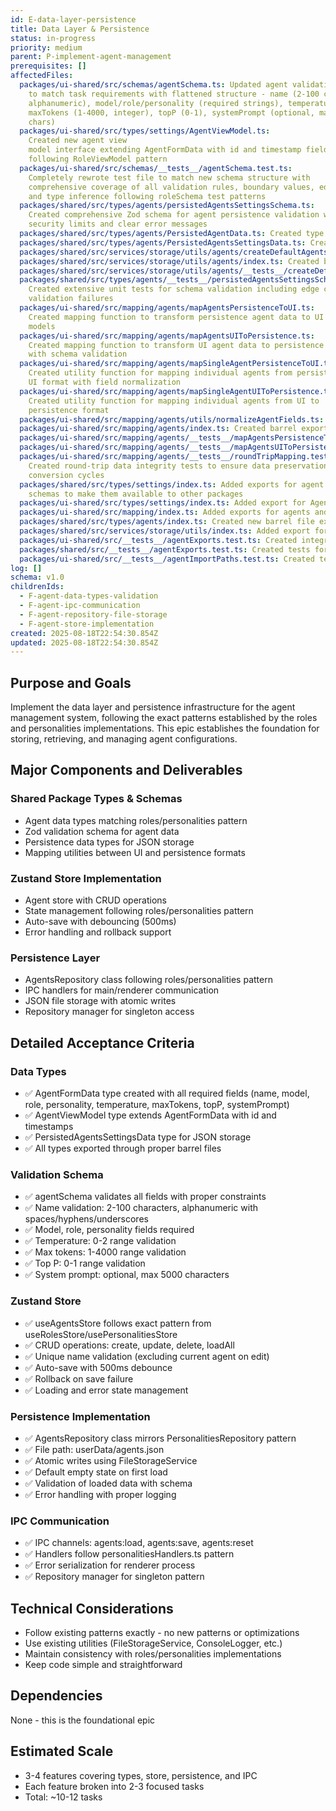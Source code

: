 ```yaml
---
id: E-data-layer-persistence
title: Data Layer & Persistence
status: in-progress
priority: medium
parent: P-implement-agent-management
prerequisites: []
affectedFiles:
  packages/ui-shared/src/schemas/agentSchema.ts: Updated agent validation schema
    to match task requirements with flattened structure - name (2-100 chars,
    alphanumeric), model/role/personality (required strings), temperature (0-2),
    maxTokens (1-4000, integer), topP (0-1), systemPrompt (optional, max 5000
    chars)
  packages/ui-shared/src/types/settings/AgentViewModel.ts:
    Created new agent view
    model interface extending AgentFormData with id and timestamp fields
    following RoleViewModel pattern
  packages/ui-shared/src/schemas/__tests__/agentSchema.test.ts:
    Completely rewrote test file to match new schema structure with
    comprehensive coverage of all validation rules, boundary values, edge cases,
    and type inference following roleSchema test patterns
  packages/shared/src/types/agents/persistedAgentsSettingsSchema.ts:
    Created comprehensive Zod schema for agent persistence validation with
    security limits and clear error messages
  packages/shared/src/types/agents/PersistedAgentData.ts: Created type definition for individual agent data derived from schema
  packages/shared/src/types/agents/PersistedAgentsSettingsData.ts: Created type definition for complete agents settings file structure
  packages/shared/src/services/storage/utils/agents/createDefaultAgentsSettings.ts: Created utility function for generating default empty agents settings
  packages/shared/src/services/storage/utils/agents/index.ts: Created barrel export file for agents utilities
  packages/shared/src/services/storage/utils/agents/__tests__/createDefaultAgentsSettings.test.ts: Created comprehensive unit tests for default settings utility
  packages/shared/src/types/agents/__tests__/persistedAgentsSettingsSchema.test.ts:
    Created extensive unit tests for schema validation including edge cases and
    validation failures
  packages/ui-shared/src/mapping/agents/mapAgentsPersistenceToUI.ts:
    Created mapping function to transform persistence agent data to UI view
    models
  packages/ui-shared/src/mapping/agents/mapAgentsUIToPersistence.ts:
    Created mapping function to transform UI agent data to persistence format
    with schema validation
  packages/ui-shared/src/mapping/agents/mapSingleAgentPersistenceToUI.ts:
    Created utility function for mapping individual agents from persistence to
    UI format with field normalization
  packages/ui-shared/src/mapping/agents/mapSingleAgentUIToPersistence.ts:
    Created utility function for mapping individual agents from UI to
    persistence format
  packages/ui-shared/src/mapping/agents/utils/normalizeAgentFields.ts: Created field normalization utility to ensure data constraints and quality
  packages/ui-shared/src/mapping/agents/index.ts: Created barrel export file for all agent mapping functions
  packages/ui-shared/src/mapping/agents/__tests__/mapAgentsPersistenceToUI.test.ts: Created comprehensive unit tests for persistence-to-UI mapping function
  packages/ui-shared/src/mapping/agents/__tests__/mapAgentsUIToPersistence.test.ts: Created unit tests for UI-to-persistence mapping function
  packages/ui-shared/src/mapping/agents/__tests__/roundTripMapping.test.ts:
    Created round-trip data integrity tests to ensure data preservation through
    conversion cycles
  packages/shared/src/types/settings/index.ts: Added exports for agent types and
    schemas to make them available to other packages
  packages/ui-shared/src/types/settings/index.ts: Added export for AgentViewModel to complete agent type exports
  packages/ui-shared/src/mapping/index.ts: Added exports for agents and personalities mapping functions
  packages/shared/src/types/agents/index.ts: Created new barrel file exporting agent persistence types and schemas
  packages/shared/src/services/storage/utils/index.ts: Added export for createDefaultAgentsSettings utility function
  packages/ui-shared/src/__tests__/agentExports.test.ts: Created integration tests verifying all agent exports are accessible
  packages/shared/src/__tests__/agentExports.test.ts: Created tests for shared package agent exports
  packages/ui-shared/src/__tests__/agentImportPaths.test.ts: Created tests verifying common import patterns work correctly
log: []
schema: v1.0
childrenIds:
  - F-agent-data-types-validation
  - F-agent-ipc-communication
  - F-agent-repository-file-storage
  - F-agent-store-implementation
created: 2025-08-18T22:54:30.854Z
updated: 2025-08-18T22:54:30.854Z
---
```


## Purpose and Goals

Implement the data layer and persistence infrastructure for the agent management system, following the exact patterns established by the roles and personalities implementations. This epic establishes the foundation for storing, retrieving, and managing agent configurations.

## Major Components and Deliverables

### Shared Package Types & Schemas

- Agent data types matching roles/personalities pattern
- Zod validation schema for agent data
- Persistence data types for JSON storage
- Mapping utilities between UI and persistence formats

### Zustand Store Implementation

- Agent store with CRUD operations
- State management following roles/personalities pattern
- Auto-save with debouncing (500ms)
- Error handling and rollback support

### Persistence Layer

- AgentsRepository class following roles/personalities pattern
- IPC handlers for main/renderer communication
- JSON file storage with atomic writes
- Repository manager for singleton access

## Detailed Acceptance Criteria

### Data Types

- ✅ AgentFormData type created with all required fields (name, model, role, personality, temperature, maxTokens, topP, systemPrompt)
- ✅ AgentViewModel type extends AgentFormData with id and timestamps
- ✅ PersistedAgentsSettingsData type for JSON storage
- ✅ All types exported through proper barrel files

### Validation Schema

- ✅ agentSchema validates all fields with proper constraints
- ✅ Name validation: 2-100 characters, alphanumeric with spaces/hyphens/underscores
- ✅ Model, role, personality fields required
- ✅ Temperature: 0-2 range validation
- ✅ Max tokens: 1-4000 range validation
- ✅ Top P: 0-1 range validation
- ✅ System prompt: optional, max 5000 characters

### Zustand Store

- ✅ useAgentsStore follows exact pattern from useRolesStore/usePersonalitiesStore
- ✅ CRUD operations: create, update, delete, loadAll
- ✅ Unique name validation (excluding current agent on edit)
- ✅ Auto-save with 500ms debounce
- ✅ Rollback on save failure
- ✅ Loading and error state management

### Persistence Implementation

- ✅ AgentsRepository class mirrors PersonalitiesRepository pattern
- ✅ File path: userData/agents.json
- ✅ Atomic writes using FileStorageService
- ✅ Default empty state on first load
- ✅ Validation of loaded data with schema
- ✅ Error handling with proper logging

### IPC Communication

- ✅ IPC channels: agents:load, agents:save, agents:reset
- ✅ Handlers follow personalitiesHandlers.ts pattern
- ✅ Error serialization for renderer process
- ✅ Repository manager for singleton pattern

## Technical Considerations

- Follow existing patterns exactly - no new patterns or optimizations
- Use existing utilities (FileStorageService, ConsoleLogger, etc.)
- Maintain consistency with roles/personalities implementations
- Keep code simple and straightforward

## Dependencies

None - this is the foundational epic

## Estimated Scale

- 3-4 features covering types, store, persistence, and IPC
- Each feature broken into 2-3 focused tasks
- Total: ~10-12 tasks
